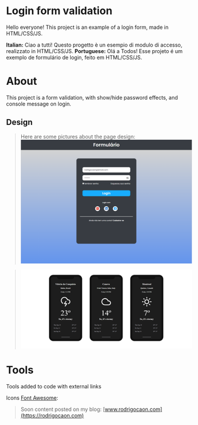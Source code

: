 ﻿# Login form validation

  
Hello everyone! This project is an example of a login form, made in HTML/CSS/JS.

**Italian:** Ciao a tutti! Questo progetto è un esempio di modulo di accesso, realizzato in HTML/CSS/JS.
**Portuguese:** Olá a Todos! Esse projeto é um exemplo de formulário de login, feito em HTML/CSS/JS.


# About

This project is a form validation, with show/hide password effects, and console message on login.

## Design

>Here are some pictures about the page design:
![Clima app](https://github.com/rcaondev/login-validation/blob/main/img/screencapture-file-C-Users-rodrigo-caon-Desktop-login-index-html-2022-03-06-21_54_02.png?raw=true)

>![Clima app](https://github.com/rcaondev/weather_app/blob/main/preview.png?raw=true)






# Tools

Tools added to code with external links


Icons [Font Awesome](https://fontawesome.com):


>Soon content posted on my blog: [www.rodrigocaon.com](https://rodrigocaon.com)
